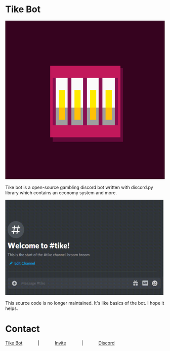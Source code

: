 # Tike Bot 

<img src="https://github.com/saliherdemk/Tike/blob/master/media/logo.png"  width="1000" height="500" />

Tike bot is a open-source gambling discord bot written with discord.py library which contains an economy system and more.

<img src="https://github.com/saliherdemk/Tike/blob/master/media/race.gif"  width="500" height="300" />

This source code is no longer maintained. It's like basics of the bot. I hope it helps.




# Contact

[Tike Bot](https://top.gg/bot/818200360819884062)⠀ ⠀⠀ ⠀|⠀ ⠀⠀ ⠀[Invite](https://discord.com/oauth2/authorize?client_id=818200360819884062&permissions=1074031616&scope=bot)⠀ ⠀⠀ ⠀|⠀ ⠀⠀ ⠀[Discord](https://discord.gg/Jk3pVbNeQu)

